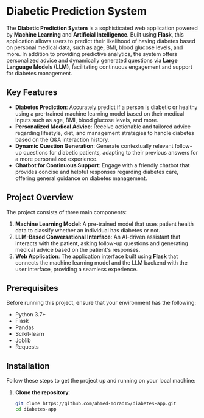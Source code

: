 # Diabetic Prediction System

The **Diabetic Prediction System** is a sophisticated web application powered by **Machine Learning** and **Artificial Intelligence**. Built using **Flask**, this application allows users to predict their likelihood of having diabetes based on personal medical data, such as age, BMI, blood glucose levels, and more. In addition to providing predictive analytics, the system offers personalized advice and dynamically generated questions via **Large Language Models (LLM)**, facilitating continuous engagement and support for diabetes management.

## Key Features

- **Diabetes Prediction**: Accurately predict if a person is diabetic or healthy using a pre-trained machine learning model based on their medical inputs such as age, BMI, blood glucose levels, and more.
- **Personalized Medical Advice**: Receive actionable and tailored advice regarding lifestyle, diet, and management strategies to handle diabetes based on the Q&A interaction history.
- **Dynamic Question Generation**: Generate contextually relevant follow-up questions for diabetic patients, adapting to their previous answers for a more personalized experience.
- **Chatbot for Continuous Support**: Engage with a friendly chatbot that provides concise and helpful responses regarding diabetes care, offering general guidance on diabetes management.

## Project Overview

The project consists of three main components:

1. **Machine Learning Model**: A pre-trained model that uses patient health data to classify whether an individual has diabetes or not.
2. **LLM-Based Conversational Interface**: An AI-driven assistant that interacts with the patient, asking follow-up questions and generating medical advice based on the patient's responses.
3. **Web Application**: The application interface built using **Flask** that connects the machine learning model and the LLM backend with the user interface, providing a seamless experience.

## Prerequisites

Before running this project, ensure that your environment has the following:

- Python 3.7+
- Flask
- Pandas
- Scikit-learn
- Joblib
- Requests

## Installation

Follow these steps to get the project up and running on your local machine:

1. **Clone the repository**:

   ```bash
   git clone https://github.com/ahmed-morad15/diabetes-app.git
   cd diabetes-app

